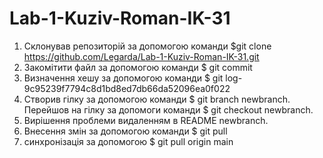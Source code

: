 # Lab-1-Kuziv-Roman-IK-31
  1. Склонував репозиторій за допомогою команди $git clone https://github.com/Legarda/Lab-1-Kuziv-Roman-IK-31.git
  2. Закомітити файл за допомогою команди $ git commit
  3. Визначення хешу за допомогою команди $ git log- 9c95239f7794c8d1bd8ed7db66da52096ea0f022
  4. Створив гілку за допомогою команди $ git branch newbranch. Перейшов на гілку за допомоги команди $ git checkout newbranch.
  5. Вирішення проблеми видаленням в README newbranch.
  6. Внесення змін за допомогою команди $ git pull
  7. синхронізація за допомогою $ git pull origin main
